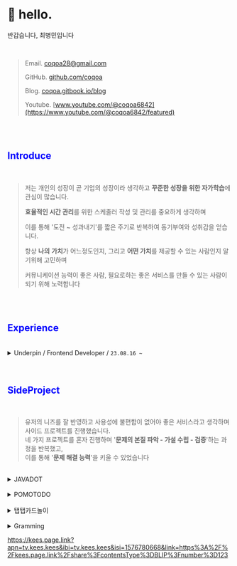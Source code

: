 # 👋 hello.
반갑습니다, 최병민입니다

<br>

> Email. coqoa28@gmail.com
>
> GitHub. [github.com/coqoa](https://github.com/coqoa)
>
> Blog. [coqoa.gitbook.io/blog](https://coqoa.gitbook.io/blog/)
>
> Youtube. [www.youtube.com/@coqoa6842](https://www.youtube.com/@coqoa6842/featured)

<br>
<br>

## <span style="color:blue">Introduce<span>
<br>


>저는 개인의 성장이 곧 기업의 성장이라 생각하고 **꾸준한 성장을 위한 자가학습**에 관심이 많습니다.
>
>**효율적인 시간 관리**를 위한 스케줄러 작성 및 관리를 중요하게 생각하며
>
>이를 통해 '도전 \~ 성과내기'를 짧은 주기로 반복하여 동기부여와 성취감을 얻습니다.
>
>항상 **나의** **가치**가 어느정도인지, 그리고 **어떤 가치**를 제공할 수 있는 사람인지 알기위해 고민하며
>
>커뮤니케이션 능력이 좋은 사람, 필요로하는 좋은 서비스를 만들 수 있는 사람이 되기 위해 노력합니다 


<br>
<br>

## <span style="color:blue">Experience<span>
<br>

<details>

<summary>Underpin / Frontend  Developer / <code>23.08.16 ~</code></summary>

> 주사용 기술 스택 : Flutter
>
> * Notification Page 구현
> * Translate 기능 구현
> * Firebase Crashlytics 구현
> * React로 관리자 페이지 구현
> * Image Compressed를 통한 데이터 용량 절감
> * Noti Page, Push alarm 등에서 보여지는 글 어순에 맞게 번역
> * 인앱결제 기능 구현
> * Flutter\_Map을 활용한 LBS 서비스 기능 구현

</details>


<br>
<br>


## <span style="color:blue">SideProject<span>

<br>

> 유저의 니즈를 잘 반영하고 사용성에 불편함이 없어야 좋은 서비스라고 생각하며 사이드 프로젝트를 진행했습니다.  
> 네 가지 프로젝트를 혼자 진행하며 '**문제의 본질 파악 - 가설 수립 - 검증**'하는 과정을 반복했고,  
> 이를 통해 '**문제 해결 능력**'을 키울 수 있었습니다

<br>

<details>

<summary>JAVADOT</summary>

> `(21/06/24 ~ 21/08/23)`
>
>![](https://img.shields.io/badge/JAVA-007396?style=for-the-badge\&logo=java\&logoColor=white) ![](https://img.shields.io/badge/javafx-FF7800?style=for-the-badge\&logoColor=black)
> 
> 간단한 게임을 개발하며 기초적인 프로그래밍을 배우고 문제 접근법, 자료 검색 방법, 해결법 등을 익혔습니다\
> 콘텐츠를 풍부하게 하기 위한 다양한 아이디어를 제시하고 구현했으며, \
> 입출력 장치 컨트롤, 요소 간의 상호작용, 멀티쓰레딩, 프레임 드롭 이슈 등을 해결한 경험이 있습니다.
> 
> 자세한 이력은 [여기](https://coqoa.tistory.com/search/javadot)에서 확인할 수 있습니다.  


</details>
<br>

<details>
<summary>POMOTODO</summary>

> `(21/08/28 ~ 22/01/10)`
> 
> ![](https://img.shields.io/badge/html-E34F26?style=for-the-badge\&logoColor=white) ![](https://img.shields.io/badge/css-1572B6?style=for-the-badge\&logoColor=white) ![](https://img.shields.io/badge/javascript-F7DF1E?style=for-the-badge\&logoColor=black) ![](https://img.shields.io/badge/jquery-0769AD?style=for-the-badge\&logoColor=white) ![](https://img.shields.io/badge/NodeJS-6DB33F?style=for-the-badge\&logoColor=white) ![](https://img.shields.io/badge/Express-003545?style=for-the-badge\&logoColor=white) ![](https://img.shields.io/badge/mongodb-47A248?style=for-the-badge\&logoColor=black) ![](https://img.shields.io/badge/AWS-181717?style=for-the-badge\&logoColor=white)
> 
> 효율적인 시간 관리를 위한 웹서비스가 제게 가장 필요했기 때문에 프로젝트를 진행했습니다. \
> 프론트엔드, 백엔드, DB, 네트워크, 클라우드 컴퓨팅, 크롬 확장 프로그램 배포 등 \
> 전반적인 서비스 개발의 모든 부분을 경험해 봤고 \
> 작업이 어떤 사이클로 돌아가는지, 내가 어떤 쪽에 더 흥미가 있고 잘 할 수 있을지 알 수 있었습니다.&#x20;
> 
> 자세한 이력은 [여기](https://coqoa.tistory.com/search/pomotodo?page=1)에서 확인할 수 있습니다.

</details>
<br>

<details>
<summary>탭탭카드놀이</summary>

> `(22/02/26 ~ 22/05/31)`
> 
> ![](https://img.shields.io/badge/reactnative-61DAFB?style=for-the-badge\&logoColor=white) ![](https://img.shields.io/badge/Firebase-FCC624?style=for-the-badge\&logoColor=black)
> 
> 세번째 프로젝트는 처음부터 iOS, Android 두 가지 플랫폼에 대응하는 모바일 앱을 만드는 게 목표였습니다.&#x20;
> 
> POMOTODO를 만든 후에 SPA 프레임워크에 대한 관심이 생겼고, \
> React Native는 두 가지 플랫폼에 모두 대응할 수 있기 때문에 언어 선택에 있어서 어려움은 없었으며\
> 짧은 시간을 투자해서  React와 React Native를 한번에 공부할 수 있다는 것도 큰 장점으로 다가왔습니다.
> 
> 앱 개발과정도 매우 흥미로웠지만 개발 환경 구축, 빌드/배포 과정 등 귀중한 경험을 할 수 있었고 \
> 결과적으로 iOS와 Android 두 가지 플랫폼에 모두 배포할 수 있었습니다.
> 
> 자세한 이력은 [여기](https://coqoa.tistory.com/search/%ED%83%AD%ED%83%AD)에서 확인할 수 있습니다.

</details>
<br>

<details>
<summary>Gramming</summary>

> `(22/??/?? ~ 23/??/??)`
> 
> ![](https://img.shields.io/badge/flutter-02569B?style=for-the-badge\&logoColor=black) ![](https://img.shields.io/badge/Firebase-FCC624?style=for-the-badge\&logoColor=black)
> 
> a\
> a\
>
>
> [link](side-project/gramming.md)
> 
</details>

https://kees.page.link?apn=tv.kees.kees&ibi=tv.kees.kees&isi=1576780668&link=https%3A%2F%2Fkees.page.link%2Fshare%3FcontentsType%3DBLIP%3Fnumber%3D123
